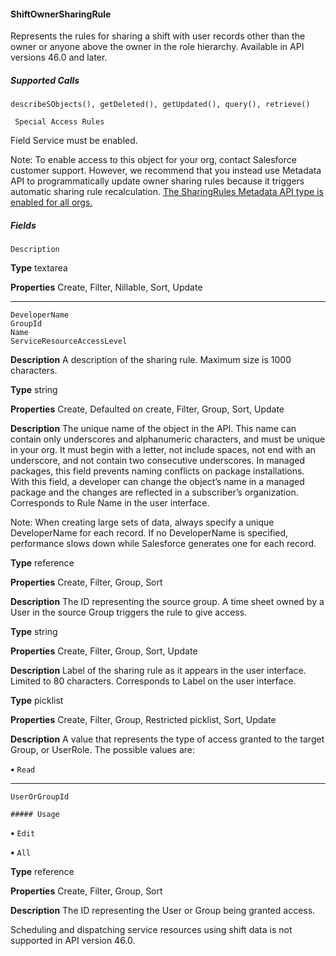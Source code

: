 #### ShiftOwnerSharingRule

Represents the rules for sharing a shift with user records other than the owner or anyone above the owner in the role hierarchy. Available
in API versions 46.0 and later.

##### Supported Calls
```
describeSObjects(), getDeleted(), getUpdated(), query(), retrieve()

 Special Access Rules

```
Field Service must be enabled.

Note: To enable access to this object for your org, contact Salesforce customer support. However, we recommend that you
instead use Metadata API to programmatically update owner sharing rules because it triggers automatic sharing rule recalculation.
[The SharingRules Metadata API type is enabled for all orgs.](https://developer.salesforce.com/docs/atlas.en-us.254.0.api_meta.meta/api_meta/meta_sharingrules.htm)

##### Fields

```
Description

```

**Type**
textarea

**Properties**
Create, Filter, Nillable, Sort, Update


-----

```
DeveloperName
GroupId
Name
ServiceResourceAccessLevel

```

**Description**
A description of the sharing rule. Maximum size is 1000 characters.

**Type**
string

**Properties**
Create, Defaulted on create, Filter, Group, Sort, Update

**Description**
The unique name of the object in the API. This name can contain only underscores and
alphanumeric characters, and must be unique in your org. It must begin with a letter, not
include spaces, not end with an underscore, and not contain two consecutive underscores.
In managed packages, this field prevents naming conflicts on package installations. With
this field, a developer can change the object’s name in a managed package and the changes
are reflected in a subscriber’s organization. Corresponds to Rule Name in the user interface.

Note: When creating large sets of data, always specify a unique DeveloperName
for each record. If no DeveloperName is specified, performance slows down while
Salesforce generates one for each record.

**Type**
reference

**Properties**
Create, Filter, Group, Sort

**Description**
The ID representing the source group. A time sheet owned by a User in the source Group
triggers the rule to give access.

**Type**
string

**Properties**
Create, Filter, Group, Sort, Update

**Description**
Label of the sharing rule as it appears in the user interface. Limited to 80 characters.
Corresponds to Label on the user interface.

**Type**
picklist

**Properties**
Create, Filter, Group, Restricted picklist, Sort, Update

**Description**
A value that represents the type of access granted to the target Group, or UserRole. The
possible values are:

**•** `Read`


-----

```
UserOrGroupId

##### Usage

```


**•** `Edit`

**•** `All`

**Type**
reference

**Properties**
Create, Filter, Group, Sort

**Description**
The ID representing the User or Group being granted access.


Scheduling and dispatching service resources using shift data is not supported in API version 46.0.
